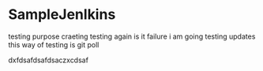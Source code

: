 # SampleJenlkins
testing purpose craeting
testing again is it failure i am going
testing updates
this way of testing is git poll

dxfdsafdsafdsaczxcdsaf
